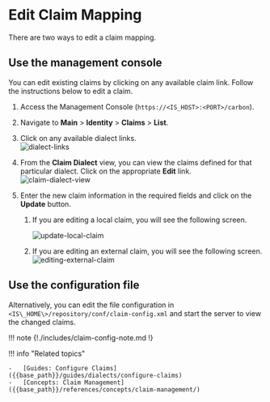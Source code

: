 # Edit Claim Mapping

There are two ways to edit a claim mapping.

## Use the management console

You can edit existing claims by clicking on any available claim link.
Follow the instructions below to edit a claim.

1.  Access the Management Console (`https://<IS_HOST>:<PORT>/carbon`).
2.  Navigate to **Main** > **Identity** > **Claims** >  **List**.
3.  Click on any available dialect links.  
    ![dialect-links]({{base_path}}/assets/img/guides/dialect-links.png)
4.  From the **Claim Dialect** view, you can view the claims defined for
    that particular dialect. Click on the appropriate **Edit** link.  
    ![claim-dialect-view]({{base_path}}/assets/img/guides/claim-dialect-view.png)
5.  Enter the new claim information in the required fields and click on
    the **Update** button.

    1.  If you are editing a local claim, you will see the following
        screen.

        ![update-local-claim]({{base_path}}/assets/img/guides/update-local-claim.png) 

    2.  If you are editing an external claim, you will see the following
        screen.  
        ![editing-external-claim]({{base_path}}/assets/img/guides/editing-external-claim.png)

## Use the configuration file

Alternatively, you can edit the file configuration in `<IS\_HOME\>/repository/conf/claim-config.xml` and start the server to view the changed claims. 
    
!!! note
    {!./includes/claim-config-note.md !}
    
!!! info "Related topics"

    -   [Guides: Configure Claims]({{base_path}}/guides/dialects/configure-claims)
    -   [Concepts: Claim Management]({{base_path}}/references/concepts/claim-management/)
